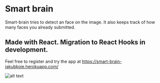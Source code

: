 # Smart brain
Smart-brain tries to detect an face on the image.
It also keeps track of how many faces you already submitted.
## Made with React. Migration to React Hooks in development.

Feel free to register and try the app at https://smart-brain-jakubkoje.herokuapp.com/

![alt text](https://imgur.com/QoW3vPf)
